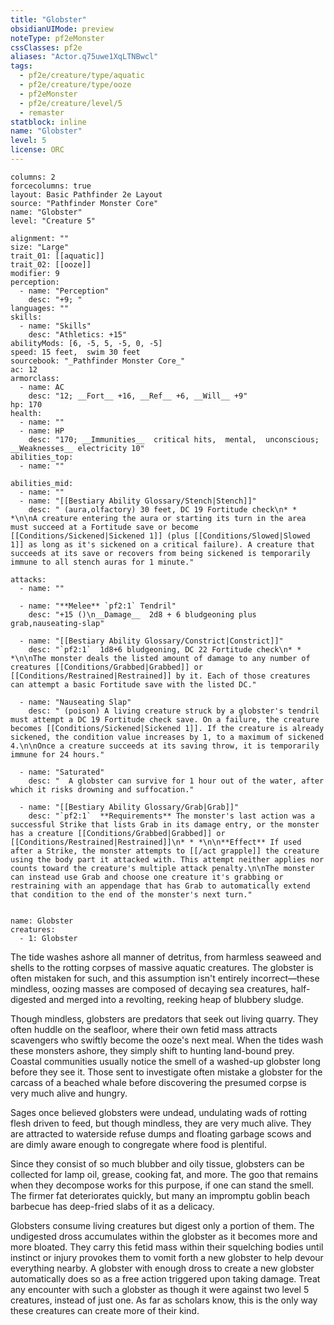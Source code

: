 ```yaml
---
title: "Globster"
obsidianUIMode: preview
noteType: pf2eMonster
cssClasses: pf2e
aliases: "Actor.q75uwe1XqLTNBwcl" 
tags:
  - pf2e/creature/type/aquatic
  - pf2e/creature/type/ooze
  - pf2eMonster
  - pf2e/creature/level/5
  - remaster
statblock: inline
name: "Globster"
level: 5
license: ORC
---
```


```statblock
columns: 2
forcecolumns: true
layout: Basic Pathfinder 2e Layout
source: "Pathfinder Monster Core"
name: "Globster"
level: "Creature 5"

alignment: ""
size: "Large"
trait_01: [[aquatic]]
trait_02: [[ooze]]
modifier: 9
perception:
  - name: "Perception"
    desc: "+9; "
languages: ""
skills:
  - name: "Skills"
    desc: "Athletics: +15"
abilityMods: [6, -5, 5, -5, 0, -5]
speed: 15 feet,  swim 30 feet
sourcebook: "_Pathfinder Monster Core_"
ac: 12
armorclass:
  - name: AC
    desc: "12; __Fort__ +16, __Ref__ +6, __Will__ +9"
hp: 170
health:
  - name: ""
  - name: HP
    desc: "170; __Immunities__  critical hits,  mental,  unconscious; __Weaknesses__ electricity 10"
abilities_top:
  - name: ""

abilities_mid:
  - name: ""
  - name: "[[Bestiary Ability Glossary/Stench|Stench]]"
    desc: " (aura,olfactory) 30 feet, DC 19 Fortitude check\n* * *\n\nA creature entering the aura or starting its turn in the area must succeed at a Fortitude save or become [[Conditions/Sickened|Sickened 1]] (plus [[Conditions/Slowed|Slowed 1]] as long as it's sickened on a critical failure). A creature that succeeds at its save or recovers from being sickened is temporarily immune to all stench auras for 1 minute."

attacks:
  - name: ""

  - name: "**Melee** `pf2:1` Tendril"
    desc: "+15 ()\n__Damage__  2d8 + 6 bludgeoning plus grab,nauseating-slap"

  - name: "[[Bestiary Ability Glossary/Constrict|Constrict]]"
    desc: "`pf2:1`  1d8+6 bludgeoning, DC 22 Fortitude check\n* * *\n\nThe monster deals the listed amount of damage to any number of creatures [[Conditions/Grabbed|Grabbed]] or [[Conditions/Restrained|Restrained]] by it. Each of those creatures can attempt a basic Fortitude save with the listed DC."

  - name: "Nauseating Slap"
    desc: " (poison) A living creature struck by a globster's tendril must attempt a DC 19 Fortitude check save. On a failure, the creature becomes [[Conditions/Sickened|Sickened 1]]. If the creature is already sickened, the condition value increases by 1, to a maximum of sickened 4.\n\nOnce a creature succeeds at its saving throw, it is temporarily immune for 24 hours."

  - name: "Saturated"
    desc: "  A globster can survive for 1 hour out of the water, after which it risks drowning and suffocation."

  - name: "[[Bestiary Ability Glossary/Grab|Grab]]"
    desc: "`pf2:1`  **Requirements** The monster's last action was a successful Strike that lists Grab in its damage entry, or the monster has a creature [[Conditions/Grabbed|Grabbed]] or [[Conditions/Restrained|Restrained]]\n* * *\n\n**Effect** If used after a Strike, the monster attempts to [[/act grapple]] the creature using the body part it attacked with. This attempt neither applies nor counts toward the creature's multiple attack penalty.\n\nThe monster can instead use Grab and choose one creature it's grabbing or restraining with an appendage that has Grab to automatically extend that condition to the end of the monster's next turn."
 
```

```encounter-table
name: Globster
creatures:
  - 1: Globster
```



The tide washes ashore all manner of detritus, from harmless seaweed and shells to the rotting corpses of massive aquatic creatures. The globster is often mistaken for such, and this assumption isn't entirely incorrect—these mindless, oozing masses are composed of decaying sea creatures, half-digested and merged into a revolting, reeking heap of blubbery sludge.

Though mindless, globsters are predators that seek out living quarry. They often huddle on the seafloor, where their own fetid mass attracts scavengers who swiftly become the ooze's next meal. When the tides wash these monsters ashore, they simply shift to hunting land-bound prey. Coastal communities usually notice the smell of a washed-up globster long before they see it. Those sent to investigate often mistake a globster for the carcass of a beached whale before discovering the presumed corpse is very much alive and hungry.

Sages once believed globsters were undead, undulating wads of rotting flesh driven to feed, but though mindless, they are very much alive. They are attracted to waterside refuse dumps and floating garbage scows and are dimly aware enough to congregate where food is plentiful.

Since they consist of so much blubber and oily tissue, globsters can be collected for lamp oil, grease, cooking fat, and more. The goo that remains when they decompose works for this purpose, if one can stand the smell. The firmer fat deteriorates quickly, but many an impromptu goblin beach barbecue has deep-fried slabs of it as a delicacy.

Globsters consume living creatures but digest only a portion of them. The undigested dross accumulates within the globster as it becomes more and more bloated. They carry this fetid mass within their squelching bodies until instinct or injury provokes them to vomit forth a new globster to help devour everything nearby. A globster with enough dross to create a new globster automatically does so as a free action triggered upon taking damage. Treat any encounter with such a globster as though it were against two level 5 creatures, instead of just one. As far as scholars know, this is the only way these creatures can create more of their kind.
